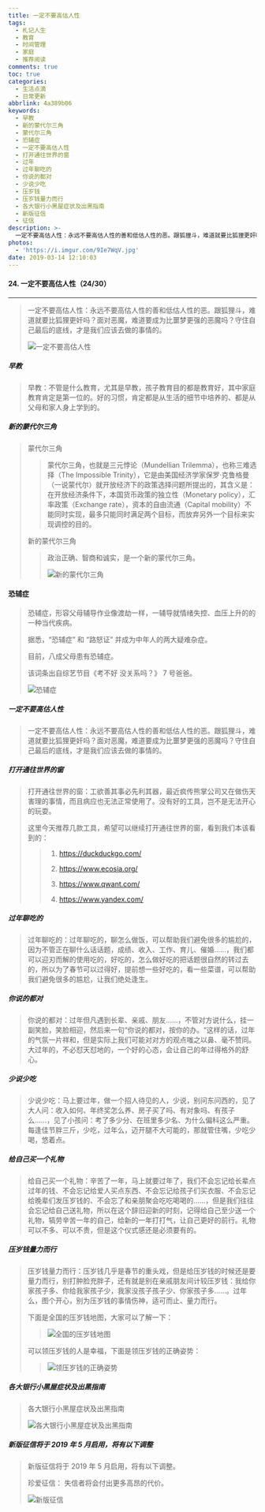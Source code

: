 ```yaml
---
title: 一定不要高估人性
tags:
  - 札记人生
  - 教育
  - 时间管理
  - 家庭
  - 推荐阅读
comments: true
toc: true
categories:
  - 生活点滴
  - 日常更新
abbrlink: 4a389b06
keywords:
  - 早教
  - 新的蒙代尔三角
  - 蒙代尔三角
  - 恐辅症
  - 一定不要高估人性
  - 打开通往世界的窗
  - 过年
  - 过年聊吃的
  - 你说的都对
  - 少说少吃
  - 压岁钱
  - 压岁钱量力而行
  - 各大银行小黑屋症状及出黑指南
  - 新版征信
  - 征信
description: >-
  一定不要高估人性：永远不要高估人性的善和低估人性的恶。跟狐狸斗，难道就要比狐狸更奸吗？面对恶魔，难道要成为比噩梦更强的恶魔吗？守住自己最后的底线，才是我们应该去做的事情的。
photos:
  - 'https://i.imgur.com/9Ie7WqV.jpg'
date: 2019-03-14 12:10:03
---
```

<script type="text/javascript" src="/js/src/bai.js"></script>

#### 24. 一定不要高估人性（24/30）
---
> 一定不要高估人性：永远不要高估人性的善和低估人性的恶。跟狐狸斗，难道就要比狐狸更奸吗？面对恶魔，难道要成为比噩梦更强的恶魔吗？守住自己最后的底线，才是我们应该去做的事情的。
>
> ![一定不要高估人性](https://i.imgur.com/sYgaE9J.png)

##### 早教
> 早教：不管是什么教育，尤其是早教，孩子教育目的都是教育好，其中家庭教育肯定是第一位的。好的习惯，肯定都是从生活的细节中培养的、都是从父母和家人身上学到的。

##### 新的蒙代尔三角
> 蒙代尔三角
>
>> 蒙代尔三角，也就是三元悖论（Mundellian Trilemma），也称三难选择（The Impossible Trinity），它是由美国经济学家保罗·克鲁格曼（一说蒙代尔）就开放经济下的政策选择问题所提出的，其含义是：在开放经济条件下，本国货币政策的独立性（Monetary policy），汇率政策（Exchange rate），资本的自由流通（Capital mobility）不能同时实现，最多只能同时满足两个目标，而放弃另外一个目标来实现调控的目的。
>
> 新的蒙代尔三角
>
>> 政治正确、智商和诚实，是一个新的蒙代尔三角。
>>
>> ![新的蒙代尔三角](https://i.imgur.com/aj7UgMA.png)

#### 恐辅症
> 恐辅症，形容父母辅导作业像渡劫一样，一辅导就情绪失控、血压上升的的一种当代疾病。
>
> 据悉，“恐辅症” 和 “路怒证” 并成为中年人的两大疑难杂症。
>
> 目前，八成父母患有恐辅症。
>
> 该词条出自综艺节目《考不好 没关系吗？》 7 号爸爸。
>
> ![恐辅症](https://i.imgur.com/tMBjm6m.png)

##### 一定不要高估人性
> 一定不要高估人性：永远不要高估人性的善和低估人性的恶。跟狐狸斗，难道就要比狐狸更奸吗？面对恶魔，难道要成为比噩梦更强的恶魔吗？守住自己最后的底线，才是我们应该去做的事情的。

##### 打开通往世界的窗
> 打开通往世界的窗：工欲善其事必先利其器，最近疯传熊掌公司又在做伤天害理的事情，而且病应也无法正常使用了。没有好的工具，岂不是无法开心的玩耍。
>
> 这里今天推荐几款工具，希望可以继续打开通往世界的窗，看到我们本该看到的：
>
>> 1. https://duckduckgo.com/
>>
>> 2. https://www.ecosia.org/
>>
>> 3. https://www.qwant.com/
>>
>>4. https://www.yandex.com/

##### 过年聊吃的
> 过年聊吃的：过年聊吃的，聊怎么做饭，可以帮助我们避免很多的尴尬的，因为不管正在聊什么话话题，成绩、收入、工作、育儿、催婚……，我们都可以迎刃而解的使用吃的，好吃的，怎么做好吃的把话题很自然的转过去的，所以为了春节可以过得好，提前想一些好吃的，看一些菜谱，可以帮助我们避免很多的尴尬，让我们绝处逢生。

##### 你说的都对
> 你说的都对：过年但凡遇到长辈、亲戚、朋友……，不管对方说什么，挂一副笑脸，笑脸相迎，然后来一句“你说的都对，按你的办。“这样的话，过年的气氛一片祥和，但是实际上我们可能对对方的观点嗤之以鼻、毫不赞同。大过年的，不必怼天怼地的，一个好的心态，会让自己的年过得格外的舒心。

##### 少说少吃
> 少说少吃：马上要过年，做一个招人待见的人，少说，别问东问西的，见了大人问：收入如何、年终奖怎么养、房子买了吗、有对象吗、有孩子么……，见了小孩问：考了多少分、在班里多少名、为什么偏科这么严重。每逢佳节胖三斤，少吃，过年么，迈开腿不大可能的，那就管住嘴，少吃少喝，悠着点。

##### 给自己买一个礼物
> 给自己买一个礼物：辛苦了一年，马上就要过年了，我们不会忘记给长辈点过年的钱、不会忘记给爱人买点东西、不会忘记给孩子们买衣服、不会忘记给晚辈们发压岁钱的、不会忘了和亲朋聚会吃吃喝喝的……，但是我们往往会忘记给自己送礼物，所以在这个辞旧迎新的时刻，记得给自己至少送一个礼物，犒劳辛苦一年的自己，给新的一年打打气，让自己更好的前行。礼物可以不多、可以不贵，但是这个仪式感还是必须要有的。

##### 压岁钱量力而行
> 压岁钱量力而行：压岁钱几乎是春节的重头戏，但是给压岁钱的时候还是要量力而行，别打肿脸充胖子，还有就是别在亲戚朋友间计较压岁钱：我给你家孩子多、你给我家孩子少，我家没孩子孩子少、你家孩子多……。过年么，图个开心，别为压岁钱的事情伤神，适可而止、量力而行。
>
> 下面是全国的压岁钱地图，大家可以了解一下：
>
>> ![全国的压岁钱地图](https://i.imgur.com/yZsZE07.png)
>
> 可以领压岁钱的人是幸福，下面是领压岁钱的正确姿势：
>
>> ![领压岁钱的正确姿势](https://i.imgur.com/KMK5vKl.png)

##### 各大银行小黑屋症状及出黑指南
> 各大银行小黑屋症状及出黑指南
>
> ![各大银行小黑屋症状及出黑指南](https://i.imgur.com/8CvEjF5.png)

##### 新版征信将于 2019 年 5 月启用，将有以下调整
> 新版征信将于 2019 年 5 月启用，将有以下调整。
>
> 珍爱征信： 失信者将会付出更多高昂的代价。
>
> ![新版征信](https://i.imgur.com/mNFy10J.png)
